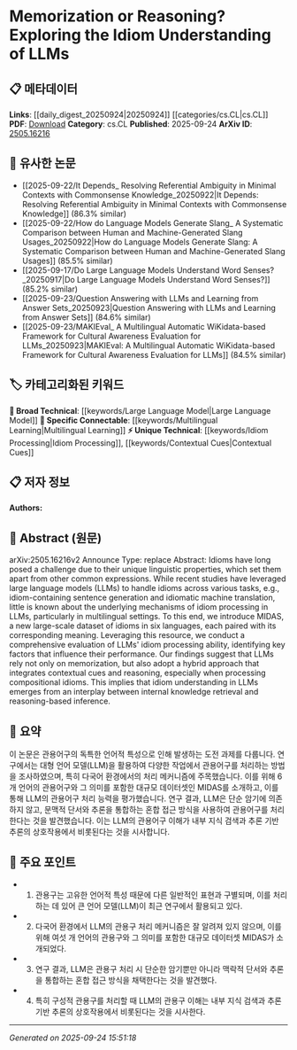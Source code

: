 <!-- KEYWORD_LINKING_METADATA:
{
  "processed_timestamp": "2025-09-24T15:51:18.768433",
  "vocabulary_version": "1.0",
  "selected_keywords": [
    "Large Language Model",
    "Idiom Processing",
    "Multilingual Learning",
    "Contextual Cues"
  ],
  "rejected_keywords": [],
  "similarity_scores": {
    "Large Language Model": 0.8,
    "Idiom Processing": 0.7,
    "Multilingual Learning": 0.75,
    "Contextual Cues": 0.65
  },
  "extraction_method": "AI_prompt_based",
  "budget_applied": true,
  "candidates_json": {
    "candidates": [
      {
        "surface": "Large Language Models",
        "canonical": "Large Language Model",
        "aliases": [
          "LLMs"
        ],
        "category": "broad_technical",
        "rationale": "Large Language Models are central to the study and connect with various NLP tasks.",
        "novelty_score": 0.3,
        "connectivity_score": 0.9,
        "specificity_score": 0.5,
        "link_intent_score": 0.8
      },
      {
        "surface": "Idiom Processing",
        "canonical": "Idiom Processing",
        "aliases": [
          "Idiom Understanding"
        ],
        "category": "unique_technical",
        "rationale": "Idiom Processing is a unique challenge in NLP, linking to semantic understanding.",
        "novelty_score": 0.7,
        "connectivity_score": 0.6,
        "specificity_score": 0.8,
        "link_intent_score": 0.7
      },
      {
        "surface": "Multilingual Settings",
        "canonical": "Multilingual Learning",
        "aliases": [
          "Multilingual Contexts"
        ],
        "category": "specific_connectable",
        "rationale": "Multilingual Learning is crucial for understanding idioms across languages.",
        "novelty_score": 0.5,
        "connectivity_score": 0.7,
        "specificity_score": 0.6,
        "link_intent_score": 0.75
      },
      {
        "surface": "Contextual Cues",
        "canonical": "Contextual Cues",
        "aliases": [
          "Contextual Information"
        ],
        "category": "unique_technical",
        "rationale": "Contextual Cues are vital for reasoning and understanding idioms in LLMs.",
        "novelty_score": 0.65,
        "connectivity_score": 0.6,
        "specificity_score": 0.7,
        "link_intent_score": 0.65
      }
    ],
    "ban_list_suggestions": [
      "memorization",
      "reasoning",
      "dataset"
    ]
  },
  "decisions": [
    {
      "candidate_surface": "Large Language Models",
      "resolved_canonical": "Large Language Model",
      "decision": "linked",
      "scores": {
        "novelty": 0.3,
        "connectivity": 0.9,
        "specificity": 0.5,
        "link_intent": 0.8
      }
    },
    {
      "candidate_surface": "Idiom Processing",
      "resolved_canonical": "Idiom Processing",
      "decision": "linked",
      "scores": {
        "novelty": 0.7,
        "connectivity": 0.6,
        "specificity": 0.8,
        "link_intent": 0.7
      }
    },
    {
      "candidate_surface": "Multilingual Settings",
      "resolved_canonical": "Multilingual Learning",
      "decision": "linked",
      "scores": {
        "novelty": 0.5,
        "connectivity": 0.7,
        "specificity": 0.6,
        "link_intent": 0.75
      }
    },
    {
      "candidate_surface": "Contextual Cues",
      "resolved_canonical": "Contextual Cues",
      "decision": "linked",
      "scores": {
        "novelty": 0.65,
        "connectivity": 0.6,
        "specificity": 0.7,
        "link_intent": 0.65
      }
    }
  ]
}
-->

# Memorization or Reasoning? Exploring the Idiom Understanding of LLMs

## 📋 메타데이터

**Links**: [[daily_digest_20250924|20250924]] [[categories/cs.CL|cs.CL]]
**PDF**: [Download](https://arxiv.org/pdf/2505.16216.pdf)
**Category**: cs.CL
**Published**: 2025-09-24
**ArXiv ID**: [2505.16216](https://arxiv.org/abs/2505.16216)

## 🔗 유사한 논문
- [[2025-09-22/It Depends_ Resolving Referential Ambiguity in Minimal Contexts with Commonsense Knowledge_20250922|It Depends: Resolving Referential Ambiguity in Minimal Contexts with Commonsense Knowledge]] (86.3% similar)
- [[2025-09-22/How do Language Models Generate Slang_ A Systematic Comparison between Human and Machine-Generated Slang Usages_20250922|How do Language Models Generate Slang: A Systematic Comparison between Human and Machine-Generated Slang Usages]] (85.5% similar)
- [[2025-09-17/Do Large Language Models Understand Word Senses?_20250917|Do Large Language Models Understand Word Senses?]] (85.2% similar)
- [[2025-09-23/Question Answering with LLMs and Learning from Answer Sets_20250923|Question Answering with LLMs and Learning from Answer Sets]] (84.6% similar)
- [[2025-09-23/MAKIEval_ A Multilingual Automatic WiKidata-based Framework for Cultural Awareness Evaluation for LLMs_20250923|MAKIEval: A Multilingual Automatic WiKidata-based Framework for Cultural Awareness Evaluation for LLMs]] (84.5% similar)

## 🏷️ 카테고리화된 키워드
**🧠 Broad Technical**: [[keywords/Large Language Model|Large Language Model]]
**🔗 Specific Connectable**: [[keywords/Multilingual Learning|Multilingual Learning]]
**⚡ Unique Technical**: [[keywords/Idiom Processing|Idiom Processing]], [[keywords/Contextual Cues|Contextual Cues]]

## 📋 저자 정보

**Authors:** 

## 📄 Abstract (원문)

arXiv:2505.16216v2 Announce Type: replace 
Abstract: Idioms have long posed a challenge due to their unique linguistic properties, which set them apart from other common expressions. While recent studies have leveraged large language models (LLMs) to handle idioms across various tasks, e.g., idiom-containing sentence generation and idiomatic machine translation, little is known about the underlying mechanisms of idiom processing in LLMs, particularly in multilingual settings. To this end, we introduce MIDAS, a new large-scale dataset of idioms in six languages, each paired with its corresponding meaning. Leveraging this resource, we conduct a comprehensive evaluation of LLMs' idiom processing ability, identifying key factors that influence their performance. Our findings suggest that LLMs rely not only on memorization, but also adopt a hybrid approach that integrates contextual cues and reasoning, especially when processing compositional idioms. This implies that idiom understanding in LLMs emerges from an interplay between internal knowledge retrieval and reasoning-based inference.

## 📝 요약

이 논문은 관용어구의 독특한 언어적 특성으로 인해 발생하는 도전 과제를 다룹니다. 연구에서는 대형 언어 모델(LLM)을 활용하여 다양한 작업에서 관용어구를 처리하는 방법을 조사하였으며, 특히 다국어 환경에서의 처리 메커니즘에 주목했습니다. 이를 위해 6개 언어의 관용어구와 그 의미를 포함한 대규모 데이터셋인 MIDAS를 소개하고, 이를 통해 LLM의 관용어구 처리 능력을 평가했습니다. 연구 결과, LLM은 단순 암기에 의존하지 않고, 문맥적 단서와 추론을 통합하는 혼합 접근 방식을 사용하여 관용어구를 처리한다는 것을 발견했습니다. 이는 LLM의 관용어구 이해가 내부 지식 검색과 추론 기반 추론의 상호작용에서 비롯된다는 것을 시사합니다.

## 🎯 주요 포인트

- 1. 관용구는 고유한 언어적 특성 때문에 다른 일반적인 표현과 구별되며, 이를 처리하는 데 있어 큰 언어 모델(LLM)이 최근 연구에서 활용되고 있다.
- 2. 다국어 환경에서 LLM의 관용구 처리 메커니즘은 잘 알려져 있지 않으며, 이를 위해 여섯 개 언어의 관용구와 그 의미를 포함한 대규모 데이터셋 MIDAS가 소개되었다.
- 3. 연구 결과, LLM은 관용구 처리 시 단순한 암기뿐만 아니라 맥락적 단서와 추론을 통합하는 혼합 접근 방식을 채택한다는 것을 발견했다.
- 4. 특히 구성적 관용구를 처리할 때 LLM의 관용구 이해는 내부 지식 검색과 추론 기반 추론의 상호작용에서 비롯된다는 것을 시사한다.


---

*Generated on 2025-09-24 15:51:18*